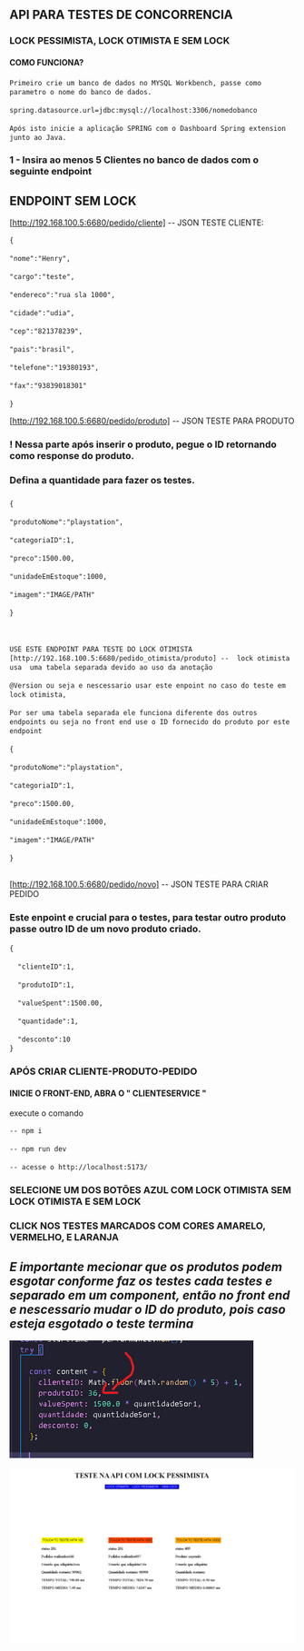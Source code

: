 ## API PARA TESTES DE CONCORRENCIA 

### LOCK PESSIMISTA, LOCK OTIMISTA E SEM LOCK

#### COMO FUNCIONA?


```
Primeiro crie um banco de dados no MYSQL Workbench, passe como parametro o nome do banco de dados. 

spring.datasource.url=jdbc:mysql://localhost:3306/nomedobanco

Após isto inicie a aplicação SPRING com o Dashboard Spring extension junto ao Java.
```

### 1 - Insira ao menos 5 Clientes no banco de dados com o seguinte endpoint

## ENDPOINT SEM LOCK

[http://192.168.100.5:6680/pedido/cliente] -- JSON TESTE CLIENTE:

```
{

"nome":"Henry",

"cargo":"teste",

"endereco":"rua sla 1000",

"cidade":"udia",

"cep":"821378239",

"pais":"brasil",

"telefone":"19380193",

"fax":"93839018301"

}
```
[http://192.168.100.5:6680/pedido/produto]
-- JSON TESTE PARA PRODUTO
### ! Nessa parte após inserir o produto, pegue o ID  retornando como response do produto.
### Defina a quantidade para fazer os testes.
### 
```
{

"produtoNome":"playstation",

"categoriaID":1,

"preco":1500.00,

"unidadeEmEstoque":1000,

"imagem":"IMAGE/PATH"

}



USE ESTE ENDPOINT PARA TESTE DO LOCK OTIMISTA
[http://192.168.100.5:6680/pedido_otimista/produto] --  lock otimista usa  uma tabela separada devido ao uso da anotação 

@Version ou seja e nescessario usar este enpoint no caso do teste em lock otimista, 

Por ser uma tabela separada ele funciona diferente dos outros endpoints ou seja no front end use o ID fornecido do produto por este endpoint

{

"produtoNome":"playstation",

"categoriaID":1,

"preco":1500.00,

"unidadeEmEstoque":1000,

"imagem":"IMAGE/PATH"

}


```


[http://192.168.100.5:6680/pedido/novo]
-- JSON TESTE PARA CRIAR PEDIDO
### Este enpoint e crucial para o testes, para testar outro produto passe outro ID de um novo produto criado.
```
{
  
  "clienteID":1,
  
  "produtoID":1,
  
  "valueSpent":1500.00,
  
  "quantidade":1,
  
  "desconto":10
}   
```
### APÓS CRIAR CLIENTE-PRODUTO-PEDIDO
#### INICIE O FRONT-END, ABRA O " CLIENTESERVICE " 
execute o comando
```
-- npm i

-- npm run dev

-- acesse o http://localhost:5173/
```
### SELECIONE UM DOS BOTÕES AZUL COM LOCK OTIMISTA SEM LOCK OTIMISTA E SEM LOCK
### CLICK NOS TESTES MARCADOS COM CORES AMARELO, VERMELHO, E LARANJA

##  _E importante mecionar que os produtos podem esgotar conforme faz os testes cada testes e separado em um component, então no front end e nescessario mudar o ID do produto, pois caso esteja esgotado o teste termina_ 
![alt text](https://github.com/Erikvilar/TSPI-niveis-de-isolamento-em-BD/blob/f38de834f0e692fc225abf26704b47456ac8e6ec/assets/content.png)

![Descrição da imagem](assets\testes.png "Título da imagem")



